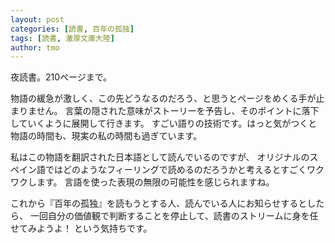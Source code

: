```yaml
---
layout: post
categories: [読書, 百年の孤独]
tags: [読書, 激厚文庫大陸]
author: tmo
---
```


夜読書。210ページまで。

物語の緩急が激しく、この先どうなるのだろう、と思うとページをめくる手が止まりません。
言葉の隠された意味がストーリーを予告し、そのポイントに落下していくように展開して行きます。
すごい語りの技術です。はっと気がつくと物語の時間も、現実の私の時間も過ぎています。

私はこの物語を翻訳された日本語として読んでいるのですが、
オリジナルのスペイン語ではどのようなフィーリングで読めるのだろうかと考えるとすごくワクワクします。
言語を使った表現の無限の可能性を感じられますね。

これから『百年の孤独』を読もうとする人、読んでいる人にお知らせするとしたら、
一回自分の価値観で判断することを停止して、読書のストリームに身を任せてみようよ！
という気持ちです。
